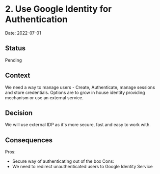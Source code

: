 # 2. Use Google Identity for Authentication
Date: 2022-07-01

## Status

Pending

## Context

We need a way to manage users - Create, Authenticate, manage sessions and store credentials.
Options are to grow in house identity providing mechanism or use an external service.

## Decision

We will use external IDP as it's more secure, fast and easy to work with.

## Consequences
Pros:
- Secure way of authenticating out of the box
Cons:
- We need to redirect unauthenticated users to Google Identity Service
